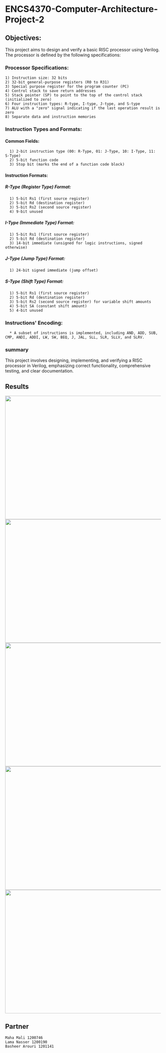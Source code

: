 # ENCS4370-Computer-Architecture-Project-2 

## Objectives:
This project aims to design and verify a basic RISC processor using Verilog. The processor is defined by the following specifications: 

  ### Processor Specifications:   

    1) Instruction size: 32 bits 
    2) 32-bit general-purpose registers (R0 to R31)  
    3) Special purpose register for the program counter (PC) 
    4) Control stack to save return addresses   
    5) Stack pointer (SP) to point to the top of the control stack (initialized to zero) 
    6) Four instruction types: R-type, I-type, J-type, and S-type
    7) ALU with a "zero" signal indicating if the last operation result is zero 
    8) Separate data and instruction memories 
    
  ### Instruction Types and Formats: 

   #### Common Fields:
      1) 2-bit instruction type (00: R-Type, 01: J-Type, 10: I-Type, 11: S-Type)
      2) 5-bit function code
      3) Stop bit (marks the end of a function code block)  
  
   
   #### Instruction Formats:

   #####  R-Type (Register Type) Format:
      1) 5-bit Rs1 (first source register)
      2) 5-bit Rd (destination register)
      3) 5-bit Rs2 (second source register)
      4) 9-bit unused
   ##### I-Type (Immediate Type) Format:
      1) 5-bit Rs1 (first source register)
      2) 5-bit Rd (destination register)
      3) 14-bit immediate (unsigned for logic instructions, signed otherwise)
      
   ##### J-Type (Jump Type) Format:
      1) 24-bit signed immediate (jump offset)
      
   ##### S-Type (Shift Type) Format:
      1) 5-bit Rs1 (first source register)
      2) 5-bit Rd (destination register)
      3) 5-bit Rs2 (second source register) for variable shift amounts
      4) 5-bit SA (constant shift amount)
      5) 4-bit unused

      
 ### Instructions' Encoding:
 
      * A subset of instructions is implemented, including AND, ADD, SUB, CMP, ANDI, ADDI, LW, SW, BEQ, J, JAL, SLL, SLR, SLLV, and SLRV. 
 ### summary
 This project involves designing, implementing, and verifying a RISC processor in Verilog, emphasizing correct functionality, comprehensive testing, and clear documentation.


 ## Results

<div>
  <img src ="https://github.com/maha123m/ENCS4370-Computer-Architecture-Project-2/assets/99613493/7c3af2c7-2ec9-4fd9-87a3-7d98ca228c70" width="900" height="400"> 
  

  <img src ="https://github.com/maha123m/ENCS4370-Computer-Architecture-Project-2/assets/99613493/1fc65742-42df-4594-adb6-6b4d71c7e3b3" width="900" height="400"> 
  

  <img src ="https://github.com/maha123m/ENCS4370-Computer-Architecture-Project-2/assets/99613493/e983dae5-e5f2-415f-8d7c-bb905b6f0ab0" width="900" height="400">  
  

  <img src ="https://github.com/maha123m/ENCS4370-Computer-Architecture-Project-2/assets/99613493/6ef57ad1-e730-4f42-bdab-79b6135e0278" width="900" height="400"> 

  
  <img src ="https://github.com/maha123m/ENCS4370-Computer-Architecture-Project-2/assets/99613493/997c3e40-4e63-45d9-b991-ba628c588077" width="900" height="400"> 

   
</div>

 ## Partner
    Maha Mali 1200746
    Lama Nasser 1200190
    Basheer Arouri 1201141
  
